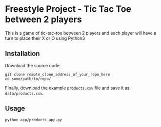 # Freestyle Project - Tic Tac Toe between 2 players

This is a game of tic-tac-toe between 2 players and each player will have a turn to place their X or O using Python3

## Installation

Download the source code:

```shell
git clone remote_clone_address_of_your_repo_here
cd some/path/to/repo/
```

Finally, download the [example `products.csv` file](https://raw.githubusercontent.com/prof-rossetti/nyu-info-2335-70-201706/master/projects/crud-app/products.csv) and save it as `data/products.csv`.

## Usage

```shell
python app/products_app.py
```
